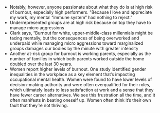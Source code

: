 - Notably, however, anyone passionate about what they do is at high risk of burnout, especially high performers. "Because I love and appreciate my work, my mental “immune system” had nothing to reject."
- Underrepresented groups are at high risk because on top they have to manage micro aggressions
- Clark says, “Burnout for white, upper-middle-class millennials might be taxing mentally, but the consequences of being overworked and underpaid while managing micro aggressions toward marginalized groups damages our bodies by the minute with greater intensity
- Another at-risk group for burnout is working parents, especially as the number of families in which both parents worked outside the home doubled over the last 30 years.
- Women report higher levels of burnout. One study identified gender inequalities in the workplace as a key element that’s impacting occupational mental health. Women were found to have lower levels of decision-making authority and were often overqualified for their roles, which ultimately leads to less satisfaction at work and a sense that they have fewer career alternatives. We see this frustration all the time, and it often manifests in beating oneself up. Women often think it’s their own fault that they’re not thriving.